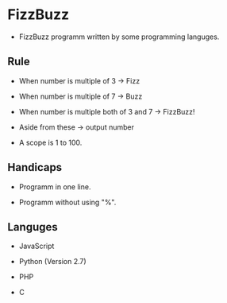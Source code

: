# FizzBuzz

* FizzBuzz programm written by some programming languges.

## Rule

* When number is multiple of 3 -> Fizz

* When number is multiple of 7 -> Buzz

* When number is multiple both of 3 and 7 -> FizzBuzz!

* Aside from these -> output number

* A scope is 1 to 100.

## Handicaps

* Programm in one line.

* Programm without using "%".

## Languges

* JavaScript

* Python (Version 2.7)

* PHP

* C
